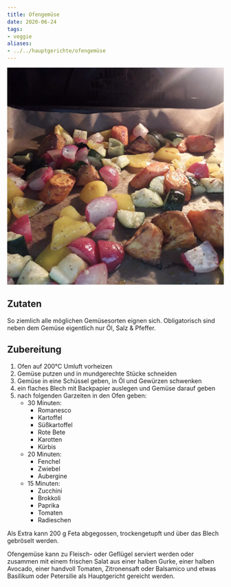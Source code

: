 ```yaml
---
title: Ofengemüse
date: 2020-06-24
tags:
- veggie
aliases:
- ../../hauptgerichte/ofengemüse
---
```


![](/img/ofengemuese-1.webp)

## Zutaten
So ziemlich alle möglichen Gemüsesorten eignen sich. Obligatorisch sind neben dem Gemüse eigentlich nur Öl, Salz & Pfeffer.

## Zubereitung
1. Ofen auf 200°C Umluft vorheizen
2. Gemüse putzen und in mundgerechte Stücke schneiden
3. Gemüse in eine Schüssel geben, in Öl und Gewürzen schwenken
4. ein flaches Blech mit Backpapier auslegen und Gemüse darauf geben
5. nach folgenden Garzeiten in den Ofen geben:
    - 30 Minuten:
        - Romanesco
        - Kartoffel
        - Süßkartoffel
        - Rote Bete
        - Karotten
        - Kürbis
    - 20 Minuten:
        - Fenchel
        - Zwiebel
        - Aubergine
    - 15 Minuten:
        - Zucchini
        - Brokkoli
        - Paprika
        - Tomaten
        - Radieschen

Als Extra kann 200 g Feta abgegossen, trockengetupft und über das Blech gebröselt werden.

Ofengemüse kann zu Fleisch- oder Geflügel serviert werden oder zusammen mit einem frischen Salat aus einer halben Gurke, einer halben Avocado, einer handvoll Tomaten, Zitronensaft oder Balsamico und etwas Basilikum oder Petersilie als Hauptgericht gereicht werden.
